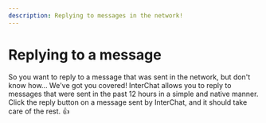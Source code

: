 ```yaml
---
description: Replying to messages in the network!
---
```


# Replying to a message

So you want to reply to a message that was sent in the network, but don't know how... We've got you covered! InterChat allows you to reply to messages that were sent in the past 12 hours in a simple and native manner. Click the reply button on a message sent by InterChat, and it should take care of the rest. 👍

<!-- ![](<../../assets/image (11).png>)  ![](<../../assets/image (2).png>) -->

